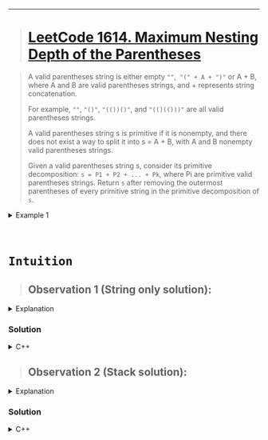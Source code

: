 
---

> # [**LeetCode 1614. Maximum Nesting Depth of the Parentheses**](https://leetcode.com/problems/maximum-nesting-depth-of-the-parentheses/)

> A valid parentheses string is either empty ```""```,``` "(" + A + ")"``` or A + B, where A and B are valid parentheses strings, and + represents string concatenation.
> 
> For example, ```""```, ```"()"```, ```"(())()"```, and ```"(()(()))"``` are all valid parentheses strings.
>
> A valid parentheses string s is primitive if it is nonempty, and there does not exist a way to split it into s = A + B, with A and B nonempty valid parentheses strings.
>
> Given a valid parentheses string s, consider its primitive decomposition: ```s = P1 + P2 + ... + Pk```, where Pi are primitive valid parentheses strings.
Return ```s``` after removing the outermost parentheses of every primitive string in the primitive decomposition of ```s```.

<details>
<summary>Example 1</summary>

```cpp
Input: s = "(()())(())"
Output: "()()()"
Explanation: 
The input string is "(()())(())", with primitive decomposition "(()())" + "(())".
After removing outer parentheses of each part, this is "()()" + "()" = "()()()".
```

</details>

&nbsp;

# **`Intuition`**

> ## Observation 1 (String only solution):

<details>
<summary>Explanation</summary>

1. Keep in mind that, the given parentheses string is already a valid parentheses string.
2. The only thing we have to do is keeping track or maintain a calculation of open and closing bracket and not include them in the result string.

</details>


### Solution

<details>
<summary>C++</summary>

```cpp
// Time Complexity:
// Space Complexity: 
class Solution
{
public:
    string removeOuterParentheses(string s)
    {
        int cnt = 0;
        string result = "";

        for (auto i : s)
        {
            if (i == '(')
            {
                if (cnt > 0)
                    result += i;
                ++cnt;
            }
            else
            {
                if (cnt > 1)
                    result += i;
                --cnt;
            }
        }

        return result;
    }
};
```
</details>


> ## Observation 2 (Stack solution):

<details>
<summary>Explanation</summary>

1. When the stack is empty this indicates that any upcoming parenthesis is the outermost parenthesis. So, when the stack is not empty only then add the parenthesis to the result string. 
2. For closing tag, we will delete from stack if it is not the outermost parenthesis. The stack size is 1 indicates stack only contains outermost "(". So, delete from the stack and add to result when the stack has size more than 1. 

</details>


### Solution

<details>
<summary>C++</summary>

```cpp
class Solution {
public:
    string removeOuterParentheses(string s) {
        string res = "";
        stack<char> st;

        for (char ch : s) {
            if (ch == '(') {
                if (!st.empty())
                    res += '(';
                st.push('(');
            } else {
                if (st.size() > 1)
                    res += ')';
                st.pop();
            }
        }

        return res;
    }
};
```
</details>


